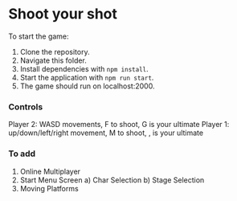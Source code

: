 # Shoot your shot

To start the game:

1) Clone the repository.
2) Navigate this folder.
5) Install dependencies with `npm install`.
6) Start the application with `npm run start`.
5) The game should run on localhost:2000.


### Controls
Player 2: WASD movements, F to shoot, G is your ultimate
Player 1: up/down/left/right movement, M to shoot, , is your ultimate


### To add
1) Online Multiplayer
2) Start Menu Screen
    a) Char Selection
    b) Stage Selection
3) Moving Platforms
